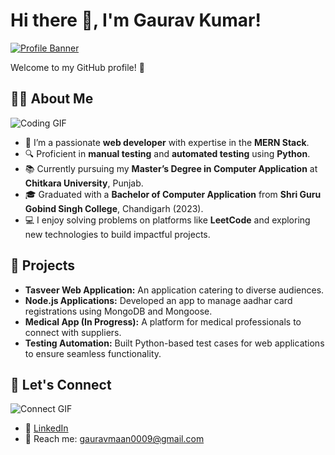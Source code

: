 # Hi there 👋, I'm Gaurav Kumar!  

[![Profile Banner](./images/banner.png)](https://medium.com/agileactors/quotes-only-programmers-will-get-532ff1a36c4f)  

Welcome to my GitHub profile! 🚀  

## 👨‍💻 About Me  

![Coding GIF](https://media.giphy.com/media/LmNwrBhejkK9EFP504/giphy.gif)  

- 🌱 I’m a passionate **web developer** with expertise in the **MERN Stack**.  
- 🔍 Proficient in **manual testing** and **automated testing** using **Python**.  
- 📚 Currently pursuing my **Master’s Degree in Computer Application** at **Chitkara University**, Punjab.  
- 🎓 Graduated with a **Bachelor of Computer Application** from **Shri Guru Gobind Singh College**, Chandigarh (2023).  
- 💻 I enjoy solving problems on platforms like **LeetCode** and exploring new technologies to build impactful projects.  

## 🌟 Projects  

- **Tasveer Web Application:** An application catering to diverse audiences.  
- **Node.js Applications:** Developed an app to manage aadhar card registrations using MongoDB and Mongoose.  
- **Medical App (In Progress):** A platform for medical professionals to connect with suppliers.  
- **Testing Automation:** Built Python-based test cases for web applications to ensure seamless functionality.  

## 🚀 Let's Connect  

![Connect GIF](https://media.giphy.com/media/xT9IgzoKnwFNmISR8I/giphy.gif)  

- 💼 [LinkedIn](https://www.linkedin.com/in/gaurav-kumar0009/)  
- 📧 Reach me: gauravmaan0009@gmail.com  
